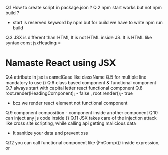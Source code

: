 Q.1 How to create script in package.json ?
Q.2 npm start works but not npm build ?

- start is reserved keyword by npm but for build we have to write npm run build

Q.3 JSX is different than HTMl, It is not HTML inside JS. It is HTML like syntax
const jsxHeading = <h1>Namaste React using JSX</h1>
Q.4 attribute in jsx is camelCase like className
Q.5 for multiple line mandatory to use ()
Q.6 class based component & functional component
Q.7 always start with capital letter react functional component
Q.8 root.render(HeadingComponent); - false , root.render(<HeadingComponent/>);- true

- bcz we render react element not functional component

Q.9 component composition - component inside another component
Q.10 can inject any js code inside {}
Q.11 JSX takes care of the injection attack like cross site scripting, while calling api getting malicious data

- It sanitize your data and prevent xss

Q.12 you can call functional component like {FnComp()} inside expression, or <FnComp />
